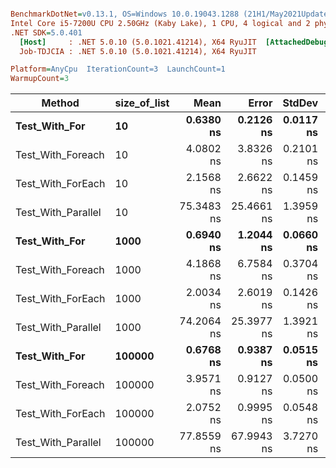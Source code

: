 ``` ini

BenchmarkDotNet=v0.13.1, OS=Windows 10.0.19043.1288 (21H1/May2021Update)
Intel Core i5-7200U CPU 2.50GHz (Kaby Lake), 1 CPU, 4 logical and 2 physical cores
.NET SDK=5.0.401
  [Host]     : .NET 5.0.10 (5.0.1021.41214), X64 RyuJIT  [AttachedDebugger]
  Job-TDJCIA : .NET 5.0.10 (5.0.1021.41214), X64 RyuJIT

Platform=AnyCpu  IterationCount=3  LaunchCount=1  
WarmupCount=3  

```
|             Method | size_of_list |       Mean |      Error |    StdDev |        Min |        Max |  Gen 0 | Allocated |
|------------------- |------------- |-----------:|-----------:|----------:|-----------:|-----------:|-------:|----------:|
|      **Test_With_For** |           **10** |  **0.6380 ns** |  **0.2126 ns** | **0.0117 ns** |  **0.6301 ns** |  **0.6514 ns** |      **-** |         **-** |
|  Test_With_Foreach |           10 |  4.0802 ns |  3.8326 ns | 0.2101 ns |  3.9318 ns |  4.3206 ns |      - |         - |
|  Test_With_ForEach |           10 |  2.1568 ns |  2.6622 ns | 0.1459 ns |  2.0647 ns |  2.3251 ns |      - |         - |
| Test_With_Parallel |           10 | 75.3483 ns | 25.4661 ns | 1.3959 ns | 73.7386 ns | 76.2249 ns | 0.1428 |     224 B |
|      **Test_With_For** |         **1000** |  **0.6940 ns** |  **1.2044 ns** | **0.0660 ns** |  **0.6258 ns** |  **0.7576 ns** |      **-** |         **-** |
|  Test_With_Foreach |         1000 |  4.1868 ns |  6.7584 ns | 0.3704 ns |  3.9350 ns |  4.6122 ns |      - |         - |
|  Test_With_ForEach |         1000 |  2.0034 ns |  2.6019 ns | 0.1426 ns |  1.8583 ns |  2.1434 ns |      - |         - |
| Test_With_Parallel |         1000 | 74.2064 ns | 25.3977 ns | 1.3921 ns | 72.7661 ns | 75.5447 ns | 0.1428 |     224 B |
|      **Test_With_For** |       **100000** |  **0.6768 ns** |  **0.9387 ns** | **0.0515 ns** |  **0.6431 ns** |  **0.7361 ns** |      **-** |         **-** |
|  Test_With_Foreach |       100000 |  3.9571 ns |  0.9127 ns | 0.0500 ns |  3.9016 ns |  3.9988 ns |      - |         - |
|  Test_With_ForEach |       100000 |  2.0752 ns |  0.9995 ns | 0.0548 ns |  2.0344 ns |  2.1375 ns |      - |         - |
| Test_With_Parallel |       100000 | 77.8559 ns | 67.9943 ns | 3.7270 ns | 75.4496 ns | 82.1490 ns | 0.1428 |     224 B |
